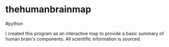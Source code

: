 # thehumanbrainmap
#python

I created this program as an interactive map to provide a basic summary of human brain's components. All scientific information is sourced. 
